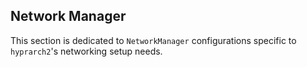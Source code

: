## Network Manager
This section is dedicated to `NetworkManager` configurations specific to `hyprarch2`'s networking setup needs.

